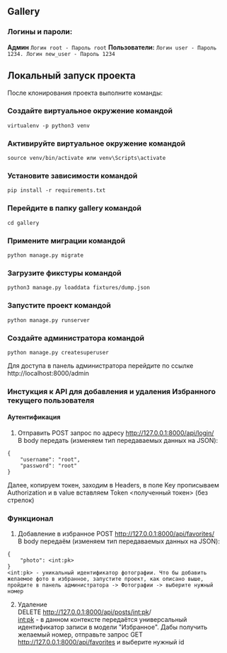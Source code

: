 ## Gallery


### Логины и пароли:
 **Админ** ```Логин root - Пароль root``` 
 **Пользователи:** ```Логин user - Пароль 1234. Логин new_user - Пароль 1234```

## Локальный запуск проекта
После клонирования проекта выполните команды:

### Создайте виртуальное окружение командой
```virtualenv -p python3 venv```

### Активируйте виртуальное окружение командой
```source venv/bin/activate или venv\Scripts\activate```

### Установите зависимости командой
```
pip install -r requirements.txt
```

### Перейдите в папку gallery командой
```
cd gallery
```

### Примените миграции командой
```
python manage.py migrate
```
### Загрузите фикстуры командой
```python3 manage.py loaddata fixtures/dump.json```

### Запустите проект командой
```
python manage.py runserver
```

### Создайте администратора командой
```
python manage.py createsuperuser
```

Для доступа в панель администратора перейдите по ссылке http://localhost:8000/admin

### Инстукция к API для добавления и удаления Избранного текущего пользователя
#### Аутентификация  
1. Отправить POST запрос по адресу http://127.0.0.1:8000/api/login/  
В body передать (изменяем тип передаваемых данных на JSON):  
```
{  
    "username": "root",  
    "password": "root"  
} 
``` 
Далее, копируем токен, заходим в Headers, в поле Key прописываем Authorization и в value вставляем Token <полученный токен> (без стрелок)  
  
### Функционал
1. Добавление в избранное
POST http://127.0.0.1:8000/api/favorites/  
В body передаём (изменяем тип передаваемых данных на JSON):  
```
{    
    "photo": <int:pk>  
}
<int:pk> - уникальный идентификатор фотографии. Что бы добавить желаемое фото в избранное, запустите проект, как описано выше, пройдите в панель администратора -> Фотографии -> выберите нужный номер 
```  
2. Удаление  
DELETE http://127.0.0.1:8000/api/posts/<int:pk>/  
<int:pk> - в данном контексте передаётся универсальный идентификатор записи в модели "Избранное". Дабы получить желаемый номер, отправьте запрос GET http://127.0.0.1:8000/api/favorites  и выберите нужный id
